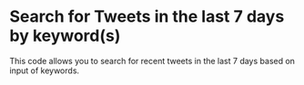 # Search for Tweets in the last 7 days by keyword(s)

This code allows you to search for recent tweets in the last 7 days based on input of keywords.
